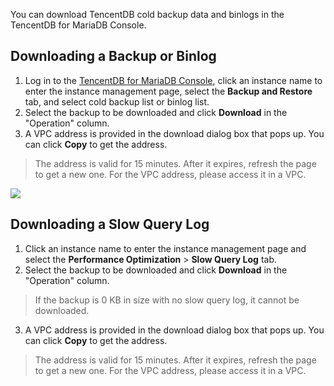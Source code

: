 You can download TencentDB cold backup data and binlogs in the TencentDB for MariaDB Console.

## Downloading a Backup or Binlog
1. Log in to the [TencentDB for MariaDB Console](https://console.cloud.tencent.com/tdsql), click an instance name to enter the instance management page, select the **Backup and Restore** tab, and select cold backup list or binlog list.
2. Select the backup to be downloaded and click **Download** in the "Operation" column.
3. A VPC address is provided in the download dialog box that pops up. You can click **Copy** to get the address.
>The address is valid for 15 minutes. After it expires, refresh the page to get a new one. For the VPC address, please access it in a VPC.
>
![](https://main.qcloudimg.com/raw/ecc58dc92593a7c4228a0570082a863c.png)

## Downloading a Slow Query Log
1. Click an instance name to enter the instance management page and select the **Performance Optimization** > **Slow Query Log** tab.
2. Select the backup to be downloaded and click **Download** in the "Operation" column.
>If the backup is 0 KB in size with no slow query log, it cannot be downloaded.
3. A VPC address is provided in the download dialog box that pops up. You can click **Copy** to get the address.
>The address is valid for 15 minutes. After it expires, refresh the page to get a new one. For the VPC address, please access it in a VPC.
